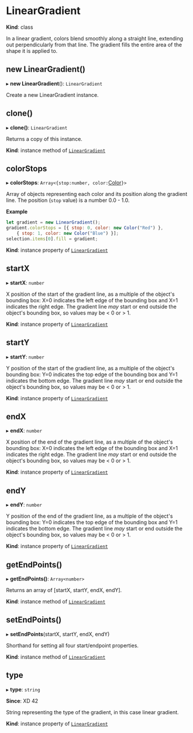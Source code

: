 # LinearGradient

**Kind**: class

In a linear gradient, colors blend smoothly along a straight line, extending out perpendicularly from that line. The gradient fills the entire area of the shape it is
applied to.

## new LinearGradient()

▸ **new LinearGradient**(): `LinearGradient`

Create a new LinearGradient instance.

## clone()

▸ **clone()**: `LinearGradient`

Returns a copy of this instance.

**Kind**: instance method of [`LinearGradient`](#LinearGradient)

## colorStops

▸ **colorStops**: `Array<{stop:number, color:`[Color](/develop/reference/Color)`}>`

Array of objects representing each color and its position along the gradient line. The position (`stop` value) is a number 0.0 - 1.0.

**Example**
```js
let gradient = new LinearGradient();
gradient.colorStops = [{ stop: 0, color: new Color("Red") },
    { stop: 1, color: new Color("Blue") }];
selection.items[0].fill = gradient;
```

**Kind**: instance property of [`LinearGradient`](#LinearGradient)

## startX

▸ **startX**: `number`

X position of the start of the gradient line, as a multiple of the object's bounding box: X=0 indicates the left edge of the bounding box and X=1 indicates the right edge.
The gradient line _may_ start or end outside the object's bounding box, so values may be < 0 or > 1.

**Kind**: instance property of [`LinearGradient`](#LinearGradient)

## startY

▸ **startY**: `number`

Y position of the start of the gradient line, as a multiple of the object's bounding box: Y=0 indicates the top edge of the bounding box and Y=1 indicates the bottom edge.
The gradient line _may_ start or end outside the object's bounding box, so values may be < 0 or > 1.

**Kind**: instance property of [`LinearGradient`](#LinearGradient)

## endX

▸ **endX**: `number`

X position of the end of the gradient line, as a multiple of the object's bounding box: X=0 indicates the left edge of the bounding box and X=1 indicates the right edge.
The gradient line _may_ start or end outside the object's bounding box, so values may be < 0 or > 1.

**Kind**: instance property of [`LinearGradient`](#LinearGradient)

## endY

▸ **endY**: `number`

Y position of the end of the gradient line, as a multiple of the object's bounding box: Y=0 indicates the top edge of the bounding box and Y=1 indicates the bottom edge.
The gradient line _may_ start or end outside the object's bounding box, so values may be < 0 or > 1.

**Kind**: instance property of [`LinearGradient`](#LinearGradient)

## getEndPoints()

▸ **getEndPoints()**: `Array<number>`

Returns an array of \[startX, startY, endX, endY\].

**Kind**: instance method of [`LinearGradient`](#LinearGradient)

## setEndPoints()

▸ **setEndPoints**(startX, startY, endX, endY)

Shorthand for setting all four start/endpoint properties.

**Kind**: instance method of [`LinearGradient`](#LinearGradient)

## type

▸ **type**: `string`

**Since**: XD 42

String representing the type of the gradient, in this case linear gradient.

**Kind**: instance property of [`LinearGradient`](#LinearGradient)
